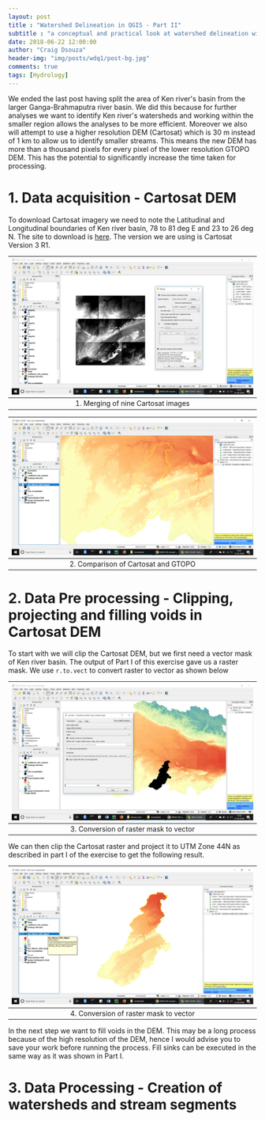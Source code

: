 ```yaml
---
layout: post
title : "Watershed Delineation in QGIS - Part II"
subtitle : "a conceptual and practical look at watershed delineation with FOSS software"
date: 2018-06-22 12:00:00
author: "Craig Dsouza"
header-img: "img/posts/wdq1/post-bg.jpg"
comments: true
tags: [Hydrology]
---
```


We ended the last post having split the area of Ken river's basin from the larger Ganga-Brahmaputra river basin. We did this because for further analyses we want to identify Ken river's watersheds and working within the smaller region allows the analyses to be more efficient. Moreover we also will attempt to use a higher resolution DEM (Cartosat) which is 30 m instead of 1 km to allow us to identify smaller streams. This means the new DEM has more than a thousand pixels for every pixel of the lower resolution GTOPO DEM. This has the potential to significantly increase the time taken for processing.

# 1. Data acquisition - Cartosat DEM
To download Cartosat imagery we need to note the Latitudinal and Longitudinal boundaries of Ken river basin, 78 to 81 deg E and 23 to 26 deg N. The site to download is [here](http://bhuvan.nrsc.gov.in/data/download/index.php). The version we are using is Cartosat Version 3 R1.


|![Downloaded Cartosat Imagery](/img/posts/wdq2/wdq_20.jpg)|
|:--:|
| 1. Merging of nine Cartosat images |


|![Comparison of Cartosat and GTOPO](/img/posts/wdq2/wdq_21.gif)|
|:--:|
| 2. Comparison of Cartosat and GTOPO |


# 2. Data Pre processing - Clipping, projecting and filling voids in Cartosat DEM
To start with we will clip the Cartosat DEM, but we first need a vector mask of Ken river basin. The output of Part I of this exercise gave us a raster mask. We use `r.to.vect` to convert raster to vector as shown below


|![Conversion of raster mask to vector](/img/posts/wdq2/wdq_22.jpg)|
|:--:|
| 3. Conversion of raster mask to vector |

We can then clip the Cartosat raster and project it to UTM Zone 44N as described in part I of the exercise to get the following result.


|![Clipped and projected Cartosat raster](/img/posts/wdq2/wdq_24.jpg)|
|:--:|
| 4. Conversion of raster mask to vector |

In the next step we want to fill voids in the DEM. This may be a long process because of the high resolution of the DEM, hence I would advise you to save your work before running the process. Fill sinks can be executed in the same way as it was shown in Part I.


# 3. Data Processing - Creation of watersheds and stream segments


